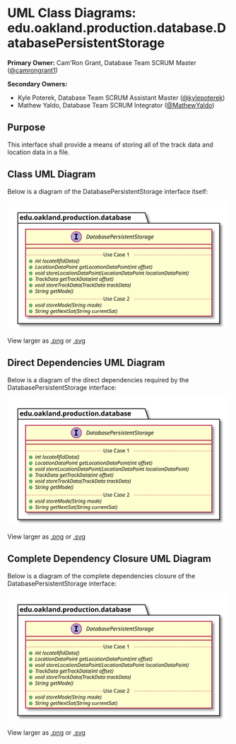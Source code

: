 # UML Class Diagrams: edu.oakland.production.database.DatabasePersistentStorage

**Primary Owner:** Cam'Ron Grant, Database Team SCRUM Master ([@camrongrant1](https://github.com/camrongrant1/))

**Secondary Owners:**

- Kyle Poterek, Database Team SCRUM Assistant Master ([@kylepoterek](https://github.com/kylepoterek/))
- Mathew Yaldo, Database Team SCRUM Integrator ([@MathewYaldo](https://github.com/MathewYaldo/))

## Purpose

This interface shall provide a means of storing all of the track data and location data in a file.

## Class UML Diagram

Below is a diagram of the DatabasePersistentStorage interface itself:

![DatabasePersistentStorage](./DatabasePersistentStorage.svg)

View larger as [.png](./DatabasePersistentStorage.png) or [.svg](./DatabasePersistentStorage.svg)

## Direct Dependencies UML Diagram

Below is a diagram of the direct dependencies required by the DatabasePersistentStorage interface:

![DatabasePersistentStorage Direct Dependencies](./DatabasePersistentStorage_DirectDependencies.svg)

View larger as [.png](./DatabasePersistentStorage_DirectDependencies.png) or [.svg](./DatabasePersistentStorage_DirectDependencies.svg)

## Complete Dependency Closure UML Diagram

Below is a diagram of the complete dependencies closure of the DatabasePersistentStorage interface:

![DatabasePersistentStorage Dependency Closure](./DatabasePersistentStorage_Closure.svg)

View larger as [.png](./DatabasePersistentStorage_Closure.png) or [.svg](./DatabasePersistentStorage_Closure.svg)
